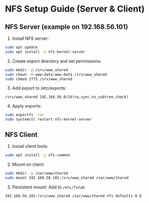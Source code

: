 # NFS Setup Guide (Server & Client)

## NFS Server (example on 192.168.56.101)
1. Install NFS server:
```bash
sudo apt update
sudo apt install -y nfs-kernel-server
```

2. Create export directory and set permissions:
```bash
sudo mkdir -p /srv/www_shared
sudo chown -R www-data:www-data /srv/www_shared
sudo chmod 2775 /srv/www_shared
```

3. Add export to /etc/exports:
```
/srv/www_shared 192.168.56.0/24(rw,sync,no_subtree_check)
```

4. Apply exports:
```bash
sudo exportfs -rav
sudo systemctl restart nfs-kernel-server
```

## NFS Client
1. Install client tools:
```bash
sudo apt install -y nfs-common
```

2. Mount on client:
```bash
sudo mkdir -p /var/www/shared
sudo mount 192.168.56.101:/srv/www_shared /var/www/shared
```

3. Persistent mount:
Add to `/etc/fstab`:
```
192.168.56.101:/srv/www_shared /var/www/shared nfs defaults 0 0
```
